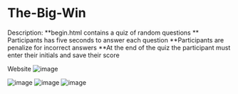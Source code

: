 # The-Big-Win
Description:
**begin.html contains a quiz of random questions
** Participants has five seconds to answer each question
**Participants are penalize for incorrect answers
**At the end of the quiz the participant must enter their initials and save their score

Website ![image](https://user-images.githubusercontent.com/97860472/156080793-f68a3d96-323d-4806-9470-800172cf5384.png)


![image](https://user-images.githubusercontent.com/97860472/155904977-fdda8dff-8c6d-4f2a-9d0f-d55704e646fc.png)
![image](https://user-images.githubusercontent.com/97860472/155905004-32e7db96-7f76-4a9d-a3e7-9497e4add1a6.png)
![image](https://user-images.githubusercontent.com/97860472/155905029-0b508eb5-40c0-4482-81b9-9db9b8952791.png)
